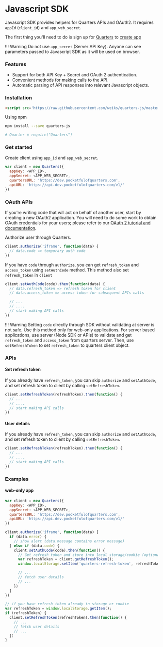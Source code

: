 # Javascript SDK

Javascript SDK provides helpers for Quarters APIs and OAuth2. It requires
`appId` (`client_id`) and `app_web_secret`.

The first thing you'll need to do is sign up for [Quarters](https://dev.pocketfulofquarters.com) to [create app](../guides/create-app.md)

!!! Warning
    Do not use `app_secret` (Server API Key). Anyone can see parameters
    passed to Javascript SDK as it will be used on browser.

### Features

* Support for both API Key + Secret and OAuth 2 authentication.
* Convenient methods for making calls to the API.
* Automatic parsing of API responses into relevant Javascript objects.

### Installation

```html
<script src='https://raw.githubusercontent.com/weiks/quarters-js/master/lib/Quarters.min.js'></script>
```

Using npm

```bash
npm install --save quarters-js

# Quarter = require("Quarters")
```

### Get started

Create client using `app_id` and `app_web_secret`.

```js
var client = new Quarters({
  appKey: <APP_ID>,
  appSecret: <APP_WEB_SECRET>,
  quartersURL: 'https://dev.pocketfulofquarters.com',
  apiURL: 'https://api.dev.pocketfulofquarters.com/v1/'
})
```

### OAuth APIs

If you're writing code that will act on behalf of another user, start by creating a new OAuth2 application. You will need to do some work to obtain OAuth credentials for your users; please refer to our [OAuth 2 tutorial and documentation](../oauth/introduction.md).

Authorize user through Quarters.

```js
client.authorize('iframe', function(data) {
  // data.code => temporary auth code
})
```

If you have `code` through `authorize`, you can get `refresh_token` and `access_token` using `setAuthCode` method. This method also set `refresh_token` in `client`

```js
client.setAuthCode(code).then(function(data) {
  // data.refresh_token => refresh token for client
  // data.access_token => access token for subsequent APIs calls

  // ...
  // ....
  // start making API calls
})
```

!!! Warning
    Setting `code` directly through SDK without validating at server is not safe. Use this method only for web-only applications. For server based applications, use server (Node SDK or APIs) to validate and get `refresh_token` and `access_token` from quarters server. Then, use `setRefreshToken` to set `refresh_token` to quarters client object.

### APIs

#### Set refresh token

If you already have `refresh_token`, you can skip `authorize` and `setAuthCode`, and set refresh token to client by calling `setRefreshToken`.

```js
client.setRefreshToken(refreshToken).then(function() {
  // ...
  // ....
  // start making API calls
})
```

#### User details

If you already have `refresh_token`, you can skip `authorize` and `setAuthCode`, and set refresh token to client by calling `setRefreshToken`.

```js
client.setRefreshToken(refreshToken).then(function() {
  // ...
  // ....
  // start making API calls
})
```

### Examples

#### web-only app

```js
var client = new Quarters({
  appKey: <APP_ID>,
  appSecret: <APP_WEB_SECRET>,
  quartersURL: 'https://dev.pocketfulofquarters.com',
  apiURL: 'https://api.dev.pocketfulofquarters.com/v1/'
})

client.authorize('iframe', function(data) {
  if (data.error) {
    // show alert (data.message contains error message)
  } else if (data.code) {
    client.setAuthCode(code).then(function() {
      // Get refresh token and store into local storage/cookie (optional)
      var refreshToken = client.getRefreshToken();
      window.localStorage.setItem('quarters-refresh-token', refreshToken);

      // ...
      // fetch user details
      // ...
    })
  }
})

// if you have refresh token already in storage or cookie
var refreshToken = window.localStorage.getItem();
if (refreshToken) {
  client.setRefreshToken(refreshToken).then(function() {
    // ...
    // fetch user details
    // ...
  })
}
```
